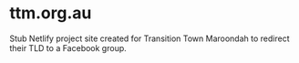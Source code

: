 # ttm.org.au

Stub Netlify project site created for Transition Town Maroondah to redirect their TLD to a Facebook group.
